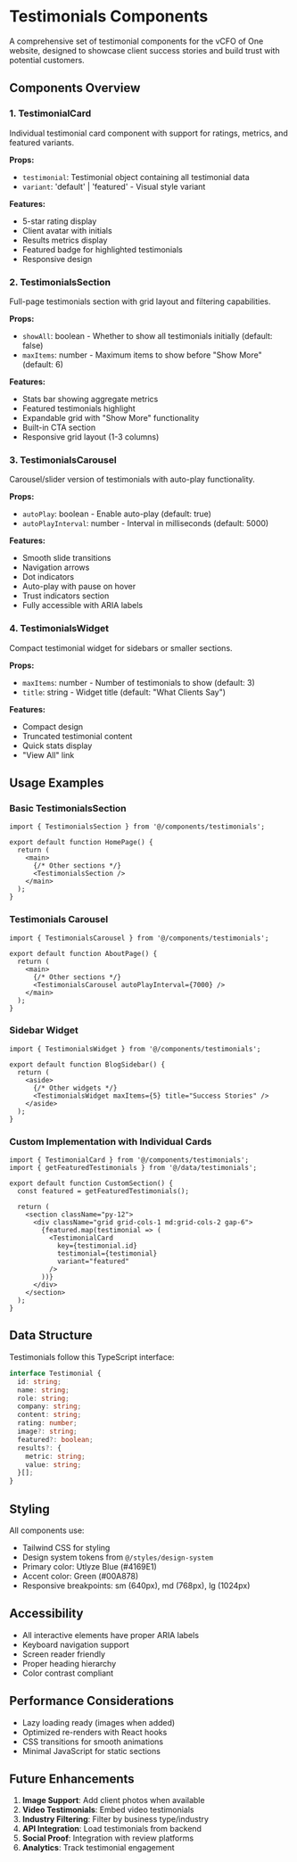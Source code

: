 # Testimonials Components

A comprehensive set of testimonial components for the vCFO of One website, designed to showcase client success stories and build trust with potential customers.

## Components Overview

### 1. TestimonialCard
Individual testimonial card component with support for ratings, metrics, and featured variants.

**Props:**
- `testimonial`: Testimonial object containing all testimonial data
- `variant`: 'default' | 'featured' - Visual style variant

**Features:**
- 5-star rating display
- Client avatar with initials
- Results metrics display
- Featured badge for highlighted testimonials
- Responsive design

### 2. TestimonialsSection
Full-page testimonials section with grid layout and filtering capabilities.

**Props:**
- `showAll`: boolean - Whether to show all testimonials initially (default: false)
- `maxItems`: number - Maximum items to show before "Show More" (default: 6)

**Features:**
- Stats bar showing aggregate metrics
- Featured testimonials highlight
- Expandable grid with "Show More" functionality
- Built-in CTA section
- Responsive grid layout (1-3 columns)

### 3. TestimonialsCarousel
Carousel/slider version of testimonials with auto-play functionality.

**Props:**
- `autoPlay`: boolean - Enable auto-play (default: true)
- `autoPlayInterval`: number - Interval in milliseconds (default: 5000)

**Features:**
- Smooth slide transitions
- Navigation arrows
- Dot indicators
- Auto-play with pause on hover
- Trust indicators section
- Fully accessible with ARIA labels

### 4. TestimonialsWidget
Compact testimonial widget for sidebars or smaller sections.

**Props:**
- `maxItems`: number - Number of testimonials to show (default: 3)
- `title`: string - Widget title (default: "What Clients Say")

**Features:**
- Compact design
- Truncated testimonial content
- Quick stats display
- "View All" link

## Usage Examples

### Basic TestimonialsSection
```tsx
import { TestimonialsSection } from '@/components/testimonials';

export default function HomePage() {
  return (
    <main>
      {/* Other sections */}
      <TestimonialsSection />
    </main>
  );
}
```

### Testimonials Carousel
```tsx
import { TestimonialsCarousel } from '@/components/testimonials';

export default function AboutPage() {
  return (
    <main>
      {/* Other sections */}
      <TestimonialsCarousel autoPlayInterval={7000} />
    </main>
  );
}
```

### Sidebar Widget
```tsx
import { TestimonialsWidget } from '@/components/testimonials';

export default function BlogSidebar() {
  return (
    <aside>
      {/* Other widgets */}
      <TestimonialsWidget maxItems={5} title="Success Stories" />
    </aside>
  );
}
```

### Custom Implementation with Individual Cards
```tsx
import { TestimonialCard } from '@/components/testimonials';
import { getFeaturedTestimonials } from '@/data/testimonials';

export default function CustomSection() {
  const featured = getFeaturedTestimonials();
  
  return (
    <section className="py-12">
      <div className="grid grid-cols-1 md:grid-cols-2 gap-6">
        {featured.map(testimonial => (
          <TestimonialCard
            key={testimonial.id}
            testimonial={testimonial}
            variant="featured"
          />
        ))}
      </div>
    </section>
  );
}
```

## Data Structure

Testimonials follow this TypeScript interface:

```typescript
interface Testimonial {
  id: string;
  name: string;
  role: string;
  company: string;
  content: string;
  rating: number;
  image?: string;
  featured?: boolean;
  results?: {
    metric: string;
    value: string;
  }[];
}
```

## Styling

All components use:
- Tailwind CSS for styling
- Design system tokens from `@/styles/design-system`
- Primary color: Utlyze Blue (#4169E1)
- Accent color: Green (#00A878)
- Responsive breakpoints: sm (640px), md (768px), lg (1024px)

## Accessibility

- All interactive elements have proper ARIA labels
- Keyboard navigation support
- Screen reader friendly
- Proper heading hierarchy
- Color contrast compliant

## Performance Considerations

- Lazy loading ready (images when added)
- Optimized re-renders with React hooks
- CSS transitions for smooth animations
- Minimal JavaScript for static sections

## Future Enhancements

1. **Image Support**: Add client photos when available
2. **Video Testimonials**: Embed video testimonials
3. **Industry Filtering**: Filter by business type/industry
4. **API Integration**: Load testimonials from backend
5. **Social Proof**: Integration with review platforms
6. **Analytics**: Track testimonial engagement